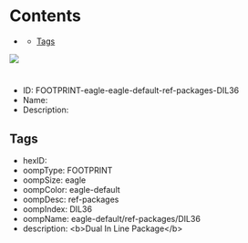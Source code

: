 



Contents
========

* [](#)
	* [Tags](#tags)
  
![][im]
# 

- ID: FOOTPRINT-eagle-eagle-default-ref-packages-DIL36
- Name: 
- Description: 

## Tags

- hexID: 
- oompType: FOOTPRINT
- oompSize: eagle
- oompColor: eagle-default
- oompDesc: ref-packages
- oompIndex: DIL36
- oompName: eagle-default/ref-packages/DIL36
- description: &lt;b&gt;Dual In Line Package&lt;/b&gt;



[im]: image.png
